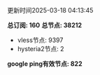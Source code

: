 更新时间2025-03-18 04:13:45

**总订阅: 160**
**总节点: 38212**
- vless节点: 9397
- hysteria2节点: 2

**google ping有效节点: 822**
